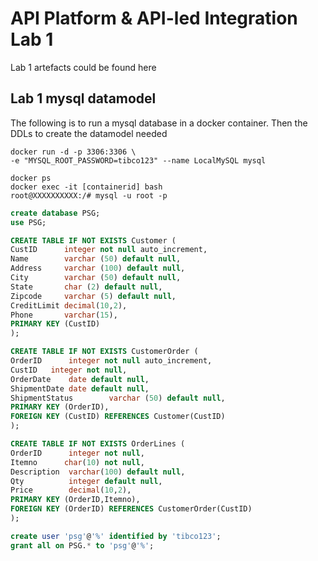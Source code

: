 # API Platform & API-led Integration Lab 1

Lab 1 artefacts could be found here

## Lab 1 mysql datamodel
The following is to run a mysql database in a docker container. 
Then the DDLs to create the datamodel needed

```shell
docker run -d -p 3306:3306 \
-e "MYSQL_ROOT_PASSWORD=tibco123" --name LocalMySQL mysql 
```

```shell
docker ps
docker exec -it [containerid] bash
root@XXXXXXXXXX:/# mysql -u root -p
```

```sql
create database PSG;
use PSG;
```

```sql
CREATE TABLE IF NOT EXISTS Customer (
CustID      integer not null auto_increment,
Name    	varchar (50) default null,
Address 	varchar (100) default null,
City        varchar (50) default null,
State       char (2) default null,
Zipcode     varchar (5) default null,
CreditLimit decimal(10,2),
Phone 		varchar(15),
PRIMARY KEY (CustID)
);

CREATE TABLE IF NOT EXISTS CustomerOrder (
OrderID      integer not null auto_increment,
CustID	 integer not null,
OrderDate    date default null,
ShipmentDate date default null,
ShipmentStatus        varchar (50) default null,
PRIMARY KEY (OrderID),
FOREIGN KEY (CustID) REFERENCES Customer(CustID)
);

CREATE TABLE IF NOT EXISTS OrderLines (
OrderID      integer not null,
Itemno    	char(10) not null,
Description  varchar(100) default null,
Qty          integer default null,
Price		 decimal(10,2),
PRIMARY KEY (OrderID,Itemno),
FOREIGN KEY (OrderID) REFERENCES CustomerOrder(CustID)
);

create user 'psg'@'%' identified by 'tibco123';
grant all on PSG.* to 'psg'@'%';
```
